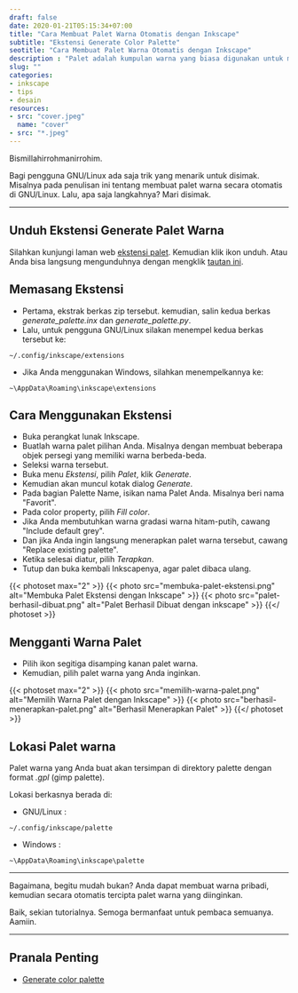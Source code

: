 ```yaml
---
draft: false
date: 2020-01-21T05:15:34+07:00
title: "Cara Membuat Palet Warna Otomatis dengan Inkscape"
subtitle: "Ekstensi Generate Color Palette"
seotitle: "Cara Membuat Palet Warna Otomatis dengan Inkscape"
description : "Palet adalah kumpulan warna yang biasa digunakan untuk mewarnai objek agar lebih cepat dan mudah. Tahukah anda membuat palet warna sendiri dengan inkscape? Ternyata caranya seperti ini."
slug: ""
categories:
- inkscape
- tips
- desain
resources:
- src: "cover.jpeg"
  name: "cover"
- src: "*.jpeg"
---
```


Bismillahirrohmanirrohim.

Bagi pengguna GNU/Linux ada saja trik yang menarik untuk disimak. Misalnya pada penulisan ini tentang membuat palet warna secara otomatis di GNU/Linux. Lalu, apa saja langkahnya? Mari disimak.

***

## Unduh Ekstensi Generate Palet Warna

Silahkan kunjungi laman web [ekstensi palet](https://inkscape.org/~olibia/%E2%98%85generate-palette-extension). Kemudian klik ikon unduh. Atau Anda bisa langsung mengunduhnya dengan mengklik [tautan ini](https://inkscape.org/gallery/item/11353/inkscape-generate-palette_M9QCGWg.zip).

## Memasang Ekstensi

* Pertama, ekstrak berkas zip tersebut. kemudian, salin kedua berkas *generate_palette.inx* dan *generate_palette.py*.
* Lalu, untuk pengguna GNU/Linux silakan menempel kedua berkas tersebut ke:
```
~/.config/inkscape/extensions
```
* Jika Anda menggunakan Windows, silahkan menempelkannya ke:
```
~\AppData\Roaming\inkscape\extensions
```

## Cara Menggunakan Ekstensi

* Buka perangkat lunak Inkscape.
* Buatlah warna palet pilihan Anda. Misalnya dengan membuat beberapa objek persegi yang memiliki warna berbeda-beda.
* Seleksi warna tersebut.
* Buka menu *Ekstensi*, pilih *Palet*, klik *Generate*.
* Kemudian akan muncul kotak dialog *Generate*.
* Pada bagian Palette Name, isikan nama Palet Anda. Misalnya beri nama "Favorit".
* Pada color property, pilih *Fill color*.
* Jika Anda membutuhkan warna gradasi warna hitam-putih, cawang "Include default grey".
* Dan jika Anda ingin langsung menerapkan palet warna tersebut, cawang "Replace existing palette".
* Ketika selesai diatur, pilih *Terapkan*.
* Tutup dan buka kembali Inkscapenya, agar palet dibaca ulang.

{{< photoset max="2" >}}
  {{< photo src="membuka-palet-ekstensi.png" alt="Membuka Palet Ekstensi dengan Inkscape" >}}
  {{< photo src="palet-berhasil-dibuat.png" alt="Palet Berhasil Dibuat dengan inkscape" >}}
{{</ photoset >}}

## Mengganti Warna Palet

* Pilih ikon segitiga disamping kanan palet warna.
* Kemudian, pilih palet warna yang Anda inginkan.

{{< photoset max="2" >}}
  {{< photo src="memilih-warna-palet.png" alt="Memilih Warna Palet dengan Inkscape" >}}
  {{< photo src="berhasil-menerapkan-palet.png" alt="Berhasil Menerapkan Palet" >}}
{{</ photoset >}}

## Lokasi Palet warna

Palet warna yang Anda buat akan tersimpan di direktory palette dengan format *.gpl* (gimp palette).

Lokasi berkasnya berada di:

* GNU/Linux :
```
~/.config/inkscape/palette
```
* Windows :
```
~\AppData\Roaming\inkscape\palette
```

***

Bagaimana, begitu mudah bukan? Anda dapat membuat warna pribadi, kemudian secara otomatis tercipta palet warna yang diinginkan.

Baik, sekian tutorialnya. Semoga bermanfaat untuk pembaca semuanya. Aamiin.

***

## Pranala Penting

* [Generate color palette](https://github.com/olibia/inkscape-generate-palette)
